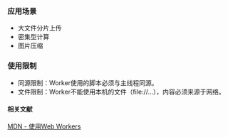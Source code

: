 ### 应用场景

- 大文件分片上传
- 密集型计算
- 图片压缩

### 使用限制

- 同源限制：Worker使用的脚本必须与主线程同源。
- 文件限制：Worker不能使用本机的文件（file://...），内容必须来源于网络。

#### 相关文献

[MDN - 使用Web Workers](https://developer.mozilla.org/zh-CN/docs/Web/API/Web_Workers_API/Using_web_workers)

